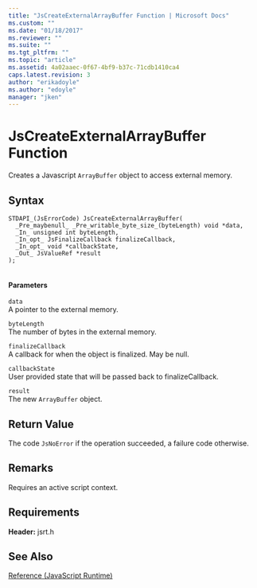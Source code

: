 ```yaml
---
title: "JsCreateExternalArrayBuffer Function | Microsoft Docs"
ms.custom: ""
ms.date: "01/18/2017"
ms.reviewer: ""
ms.suite: ""
ms.tgt_pltfrm: ""
ms.topic: "article"
ms.assetid: 4a02aaec-0f67-4bf9-b37c-71cdb1410ca4
caps.latest.revision: 3
author: "erikadoyle"
ms.author: "edoyle"
manager: "jken"
---
```

# JsCreateExternalArrayBuffer Function
Creates a Javascript `ArrayBuffer` object to access external memory.  
  
## Syntax  
  
```  
STDAPI_(JsErrorCode) JsCreateExternalArrayBuffer(  
  _Pre_maybenull_ _Pre_writable_byte_size_(byteLength) void *data,  
  _In_ unsigned int byteLength,  
  _In_opt_ JsFinalizeCallback finalizeCallback,  
  _In_opt_ void *callbackState,  
  _Out_ JsValueRef *result  
);  
  
```  
  
#### Parameters  
 `data`  
 A pointer to the external memory.  
  
 `byteLength`  
 The number of bytes in the external memory.  
  
 `finalizeCallback`  
 A callback for when the object is finalized. May be null.  
  
 `callbackState`  
 User provided state that will be passed back to finalizeCallback.  
  
 `result`  
 The new `ArrayBuffer` object.  
  
## Return Value  
 The code `JsNoError` if the operation succeeded, a failure code otherwise.  
  
## Remarks  
 Requires an active script context.  
  
## Requirements  
 **Header:** jsrt.h  
  
## See Also  
 [Reference (JavaScript Runtime)](../chakra-hosting/reference-javascript-runtime.md)